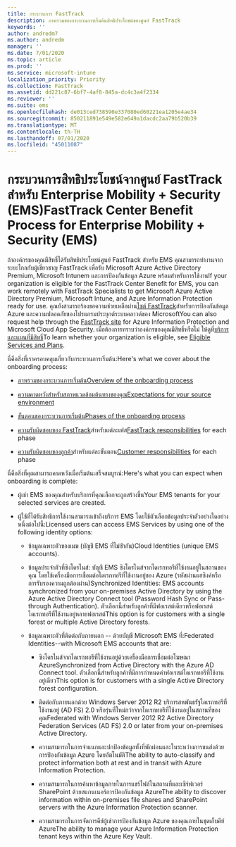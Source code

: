 ```yaml
---
title: กระบวนการ FastTrack
description: ภาพรวมของกระบวนการเริ่มต้นสิทธิประโยชน์ของศูนย์ FastTrack
keywords: ''
author: andredm7
ms.author: andredm
manager: ''
ms.date: 7/01/2020
ms.topic: article
ms.prod: ''
ms.service: microsoft-intune
localization_priority: Priority
ms.collection: FastTrack
ms.assetid: dd221c87-6bf7-4af8-845a-dc4c3a4f2334
ms.reviewer: ''
ms.suite: ems
ms.openlocfilehash: de013ced738590e337080ed60221ea1205e4ae34
ms.sourcegitcommit: 850211891e549e582e649a1dacdc2aa79b520b39
ms.translationtype: MT
ms.contentlocale: th-TH
ms.lasthandoff: 07/01/2020
ms.locfileid: "45011087"
---
```

# <a name="fasttrack-center-benefit-process-for-enterprise-mobility--security-ems"></a><span data-ttu-id="6a73c-103">กระบวนการสิทธิประโยชน์จากศูนย์ FastTrack สำหรับ Enterprise Mobility + Security (EMS)</span><span class="sxs-lookup"><span data-stu-id="6a73c-103">FastTrack Center Benefit Process for Enterprise Mobility + Security (EMS)</span></span>
<span data-ttu-id="6a73c-104">ถ้าองค์กรของคุณมีสิทธิ์ได้รับสิทธิประโยชน์ศูนย์ FastTrack สําหรับ EMS คุณสามารถทํางานจากระยะไกลกับผู้เชี่ยวชาญ FastTrack เพื่อรับ Microsoft Azure Active Directory Premium, Microsoft Intunem และการป้องกันข้อมูล Azure พร้อมสําหรับการใช้งาน</span><span class="sxs-lookup"><span data-stu-id="6a73c-104">If your organization is eligible for the FastTrack Center Benefit for EMS, you can work remotely with FastTrack Specialists to get Microsoft Azure Active Directory Premium, Microsoft Intune, and Azure Information Protection ready for use.</span></span> <span data-ttu-id="6a73c-105">คุณยังสามารถร้องขอความช่วยเหลือผ่าน[ไซต์ FastTrack](https://www.microsoft.com/fasttrack/microsoft-365/ems)สําหรับการป้องกันข้อมูล Azure และความปลอดภัยของโปรแกรมประยุกต์ระบบคลาวด์ของ Microsoft</span><span class="sxs-lookup"><span data-stu-id="6a73c-105">You can also request help through the [FastTrack site](https://www.microsoft.com/fasttrack/microsoft-365/ems) for Azure Information Protection and Microsoft Cloud App Security.</span></span> <span data-ttu-id="6a73c-106">เมื่อต้องการทราบว่าองค์กรของคุณมีสิทธิ์หรือไม่ ให้ดูที่[บริการและแผนที่มีสิทธิ์](M365-eligible-services-and-plans.md)</span><span class="sxs-lookup"><span data-stu-id="6a73c-106">To learn whether your organization is eligible, see [Eligible Services and Plans](M365-eligible-services-and-plans.md).</span></span>


<span data-ttu-id="6a73c-107">นี่คือสิ่งที่เราครอบคลุมเกี่ยวกับกระบวนการเริ่มต้น:</span><span class="sxs-lookup"><span data-stu-id="6a73c-107">Here's what we cover about the onboarding process:</span></span>

-   [<span data-ttu-id="6a73c-108">ภาพรวมของกระบวนการเริ่มต้น</span><span class="sxs-lookup"><span data-stu-id="6a73c-108">Overview of the onboarding process</span></span>](EMS-fasttrack-benefit-overview.md)

-   [<span data-ttu-id="6a73c-109">ความคาดหวังสําหรับสภาพแวดล้อมต้นทางของคุณ</span><span class="sxs-lookup"><span data-stu-id="6a73c-109">Expectations for your source environment</span></span>](EMS-source-environment-expectations.md)

-   [<span data-ttu-id="6a73c-110">ขั้นตอนของกระบวนการเริ่มต้น</span><span class="sxs-lookup"><span data-stu-id="6a73c-110">Phases of the onboarding process</span></span>](EMS-onboarding-phases.md)

-   <span data-ttu-id="6a73c-111">[ความรับผิดชอบของ FastTrack](EMS-fasttrack-responsibilities.md)สําหรับแต่ละเฟส</span><span class="sxs-lookup"><span data-stu-id="6a73c-111">[FastTrack responsibilities](EMS-fasttrack-responsibilities.md) for each phase</span></span>

-   <span data-ttu-id="6a73c-112">[ความรับผิดชอบของลูกค้า](EMS-your-responsibilities.md)สําหรับแต่ละขั้นตอน</span><span class="sxs-lookup"><span data-stu-id="6a73c-112">[Customer responsibilities](EMS-your-responsibilities.md) for each phase</span></span>

<span data-ttu-id="6a73c-113">นี่คือสิ่งที่คุณสามารถคาดหวังเมื่อเริ่มต้นเสร็จสมบูรณ์:</span><span class="sxs-lookup"><span data-stu-id="6a73c-113">Here's what you can expect when onboarding is complete:</span></span>

-   <span data-ttu-id="6a73c-114">ผู้เช่า EMS ของคุณสําหรับบริการที่คุณเลือกจะถูกสร้างขึ้น</span><span class="sxs-lookup"><span data-stu-id="6a73c-114">Your EMS tenants for your selected services are created.</span></span>

-   <span data-ttu-id="6a73c-115">ผู้ใช้ที่ได้รับสิทธิการใช้งานสามารถเข้าถึงบริการ EMS โดยใช้ตัวเลือกข้อมูลประจําตัวอย่างใดอย่างหนึ่งต่อไปนี้:</span><span class="sxs-lookup"><span data-stu-id="6a73c-115">Licensed users can access EMS Services by using one of the following identity options:</span></span>

    -   <span data-ttu-id="6a73c-116">ข้อมูลเฉพาะตัวของเมฆ (บัญชี EMS ที่ไม่ซ้ํากัน)</span><span class="sxs-lookup"><span data-stu-id="6a73c-116">Cloud Identities (unique EMS accounts).</span></span>

    -   <span data-ttu-id="6a73c-117">ข้อมูลประจําตัวที่ซิงโครไนส์: บัญชี EMS ซิงโครไนส์จากไดเรกทอรีที่ใช้งานอยู่ในสถานของคุณ โดยใช้เครื่องมือการเชื่อมต่อไดเรกทอรีที่ใช้งานอยู่ของ Azure (รหัสผ่านแฮซิงค์หรือการรับรองความถูกต้องผ่าน)</span><span class="sxs-lookup"><span data-stu-id="6a73c-117">Synchronized Identities: EMS accounts synchronized from your on-premises Active Directory by using the Azure Active Directory Connect tool (Password Hash Sync or Pass-through Authentication).</span></span> <span data-ttu-id="6a73c-118">ตัวเลือกนี้สําหรับลูกค้าที่มีฟอเรสต์เดียวหรือฟอเรสต์ไดเรกทอรีที่ใช้งานอยู่หลายฟอเรสต์</span><span class="sxs-lookup"><span data-stu-id="6a73c-118">This option is for customers with a single forest or multiple Active Directory forests.</span></span>

    -   <span data-ttu-id="6a73c-119">ข้อมูลเฉพาะตัวที่ติดต่อกับภายนอก -- ด้วยบัญชี Microsoft EMS ที่:</span><span class="sxs-lookup"><span data-stu-id="6a73c-119">Federated Identities--with Microsoft EMS accounts that are:</span></span>

        -   <span data-ttu-id="6a73c-120">ซิงโครไนส์จากไดเรกทอรีที่ใช้งานอยู่ด้วยเครื่องมือการเชื่อมต่อโฆษณา Azure</span><span class="sxs-lookup"><span data-stu-id="6a73c-120">Synchronized from Active Directory with the Azure AD Connect tool.</span></span> <span data-ttu-id="6a73c-121">ตัวเลือกนี้สําหรับลูกค้าที่มีการกําหนดค่าฟอเรสต์ไดเรกทอรีที่ใช้งานอยู่เดียว</span><span class="sxs-lookup"><span data-stu-id="6a73c-121">This option is for customers with a single Active Directory forest configuration.</span></span>

        -   <span data-ttu-id="6a73c-122">ติดต่อกับภายนอกด้วย Windows Server 2012 R2 บริการสหพันธรัฐไดเรกทอรีที่ใช้งานอยู่ (AD FS) 2.0 หรือรุ่นที่ใหม่กว่าจากไดเรกทอรีที่ใช้งานอยู่ในสถานที่ของคุณ</span><span class="sxs-lookup"><span data-stu-id="6a73c-122">Federated with Windows Server 2012 R2 Active Directory Federation Services (AD FS) 2.0 or later from your on-premises Active Directory.</span></span>

        -   <span data-ttu-id="6a73c-123">ความสามารถในการจําแนกและปกป้องข้อมูลทั้งที่พักผ่อนและในระหว่างการขนส่งด้วยการป้องกันข้อมูล Azure โดยอัตโนมัติ</span><span class="sxs-lookup"><span data-stu-id="6a73c-123">The ability to auto-classify and protect information both at rest and in transit with Azure Information Protection.</span></span> 

        -   <span data-ttu-id="6a73c-124">ความสามารถในการค้นหาข้อมูลภายในการแชร์ไฟล์ในสถานที่และเซิร์ฟเวอร์ SharePoint ด้วยสแกนเนอร์การป้องกันข้อมูล Azure</span><span class="sxs-lookup"><span data-stu-id="6a73c-124">The ability to discover information within on-premises file shares and SharePoint servers with the Azure Information Protection scanner.</span></span> 

        -   <span data-ttu-id="6a73c-125">ความสามารถในการจัดการคีย์ผู้เช่าการป้องกันข้อมูล Azure ของคุณภายในชุดเก็บคีย์ Azure</span><span class="sxs-lookup"><span data-stu-id="6a73c-125">The ability to manage your Azure Information Protection tenant keys within the Azure Key Vault.</span></span> 

